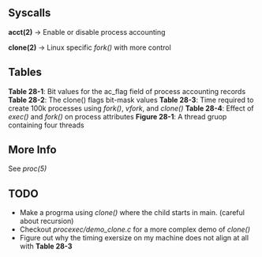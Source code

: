 ## Syscalls

**acct(2)** -> Enable or disable process accounting

**clone(2)** -> Linux specific *fork()* with more control

## Tables

**Table 28-1**: Bit values for the ac_flag field of process accounting records
**Table 28-2**: The clone() flags bit-mask values
**Table 28-3**: Time required to create 100k processes using *fork()*, *vfork*,
                and *clone()*
**Table 28-4**: Effect of *exec()* and *fork()* on process attributes
**Figure 28-1**: A thread gruop containing four threads

## More Info

See *proc(5)*

## TODO

- Make a progrma using *clone()* where the child starts in main. (careful about recursion)
- Checkout *procexec/demo_clone.c* for a more complex demo of *clone()*
- Figure out why the timing exersize on my machine does not align at all with **Table 28-3**
